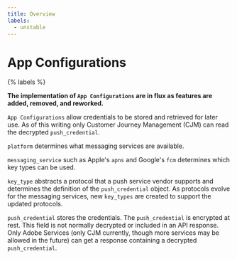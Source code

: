 ```yaml
---
title: Overview
labels:
  - unstable
---
```


# App Configurations

{% labels %}

**The implementation of `App Configurations` are in flux as features are added, removed, and reworked.**

`App Configurations` allow credentials to be stored and retrieved for later use. As of this writing only Customer Journey Management (CJM) can read the decrypted `push_credential`.

`platform` determines what messaging services are available.


`messaging_service` such as Apple's `apns` and Google's `fcm` determines which key types can be used.


`key_type` abstracts a protocol that a push service vendor supports and determines the definition of the `push_credential` object. As protocols evolve for the messaging services, new `key_types` are created to support the updated protocols.


`push_credential` stores the credentials. The `push_credential` is encrypted at rest. This field is not normally decrypted or included in an API response. Only Adobe Services (only CJM currently, though more services may be allowed in the future) can get a response containing a decrypted `push_credential`.
